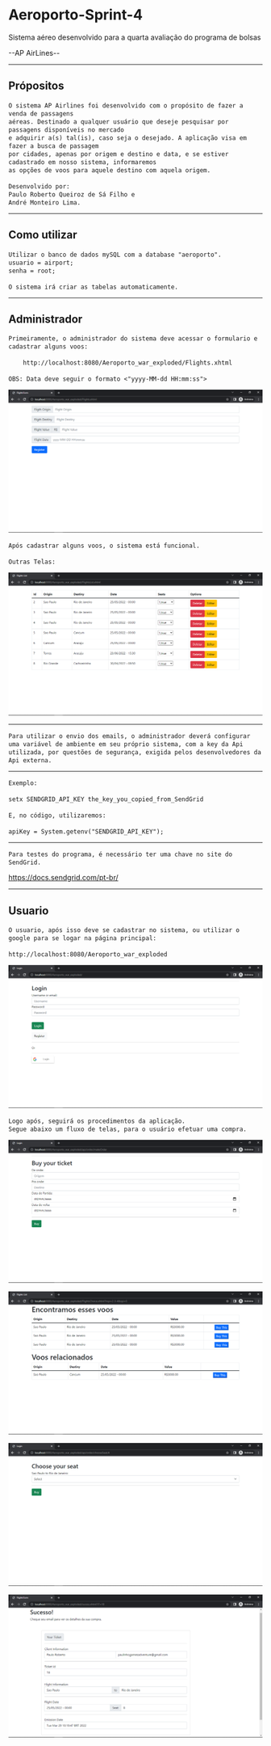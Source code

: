 # Aeroporto-Sprint-4
Sistema aéreo desenvolvido para a quarta avaliação do programa de bolsas

--AP AirLines--

--------------------------
Própositos
--------------------------

	O sistema AP Airlines foi desenvolvido com o propósito de fazer a venda de passagens
	aéreas. Destinado a qualquer usuário que deseje pesquisar por passagens disponíveis no mercado
	e adquirir a(s) tal(is), caso seja o desejado. A aplicação visa em fazer a busca de passagem
	por cidades, apenas por origem e destino e data, e se estiver cadastrado em nosso sistema, informaremos
	as opções de voos para aquele destino com aquela origem.

	Desenvolvido por:
	Paulo Roberto Queiroz de Sá Filho e
	André Monteiro Lima.

--------------------------
Como utilizar
--------------------------
	
	Utilizar o banco de dados mySQL com a database "aeroporto".
	usuario = airport;
	senha = root;
	
	O sistema irá criar as tabelas automaticamente.
	
--------------------------
Administrador
--------------------------

	Primeiramente, o administrador do sistema deve acessar o formulario e cadastrar alguns voos:

		http://localhost:8080/Aeroporto_war_exploded/Flights.xhtml

	OBS: Data deve seguir o formato <"yyyy-MM-dd HH:mm:ss">
	
![Flights](https://raw.githubusercontent.com/ktverde/Aeroporto-Sprint-4/master/README_imgs/Flights.png)

	Após cadastrar alguns voos, o sistema está funcional.
	
	Outras Telas:
	
![FlightList](https://raw.githubusercontent.com/ktverde/Aeroporto-Sprint-4/master/README_imgs/Flighs%20List.png)

----------------------------------------------------------

	Para utilizar o envio dos emails, o administrador deverá configurar
	uma variável de ambiente em seu próprio sistema, com a key da Api
	utilizada, por questões de segurança, exigida pelos desenvolvedores da Api externa.
	
----------------------------------------------------------
	Exemplo:
	
	setx SENDGRID_API_KEY the_key_you_copied_from_SendGrid

	E, no código, utilizaremos:
	
	apiKey = System.getenv("SENDGRID_API_KEY");
-----------------------------------------------------------
	
	Para testes do programa, é necessário ter uma chave no site do SendGrid.
https://docs.sendgrid.com/pt-br/

--------------------------
Usuario
--------------------------

	O usuario, após isso deve se cadastrar no sistema, ou utilizar o google para se logar na página principal:

	http://localhost:8080/Aeroporto_war_exploded
	
![Login](https://raw.githubusercontent.com/ktverde/Aeroporto-Sprint-4/master/README_imgs/Login.png)

	Logo após, seguirá os procedimentos da aplicação.
	Segue abaixo um fluxo de telas, para o usuário efetuar uma compra.
	
![BuyTicket](https://raw.githubusercontent.com/ktverde/Aeroporto-Sprint-4/master/README_imgs/Buy%20Ticket.png)

![FlightChoice](https://raw.githubusercontent.com/ktverde/Aeroporto-Sprint-4/master/README_imgs/FlightChoice.png)

![SeatSelection](https://raw.githubusercontent.com/ktverde/Aeroporto-Sprint-4/master/README_imgs/Escolha%20seu%20assento.png)

![Sucess](https://raw.githubusercontent.com/ktverde/Aeroporto-Sprint-4/master/README_imgs/Sucess.png)

